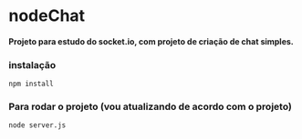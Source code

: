 # nodeChat

#### Projeto para estudo do socket.io, com projeto de criação de chat simples.


### instalação
`npm install`

### Para rodar o projeto (vou atualizando de acordo com o projeto)
`node server.js`